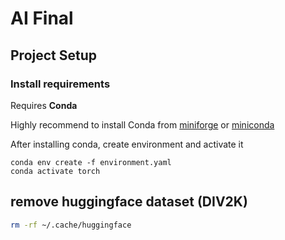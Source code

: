 # AI Final

## Project Setup

### Install requirements

Requires **Conda**

Highly recommend to install Conda from [miniforge](https://github.com/conda-forge/miniforge) or [miniconda](https://docs.conda.io/en/latest/miniconda.html)

After installing conda, create environment and activate it

```shell
conda env create -f environment.yaml
conda activate torch
```

## remove huggingface dataset (DIV2K)

```bash
rm -rf ~/.cache/huggingface
```
